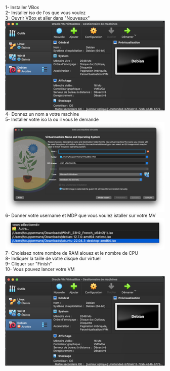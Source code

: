 1- Installer VBox <br>
2- Installer iso de l'os que vous voulez <br>
3- Ouvrir VBox et aller dans "Nouveaux"<br>
<img src="./Fichier1.png" alt="1" />
4- Donnez un nom a votre machine <br>
5- Installer votre iso la ou il vous le demande <br>
<img src="./Fichier3.png" alt="3" />
6- Donner votre username et MDP que vous voulez istaller sur votre MV <br>
<img src="./Fichier4.png" alt="4" />
7- Choisisez notre nombre de RAM alouez et le nombre de CPU <br>
8- Indiquer la taille de votre disque dur virtuel <br>
9- Cliquer sur "Finish" <br>
10- Vous pouvez lancer votre VM

<img src="./Fichier1.png" alt="1" />

